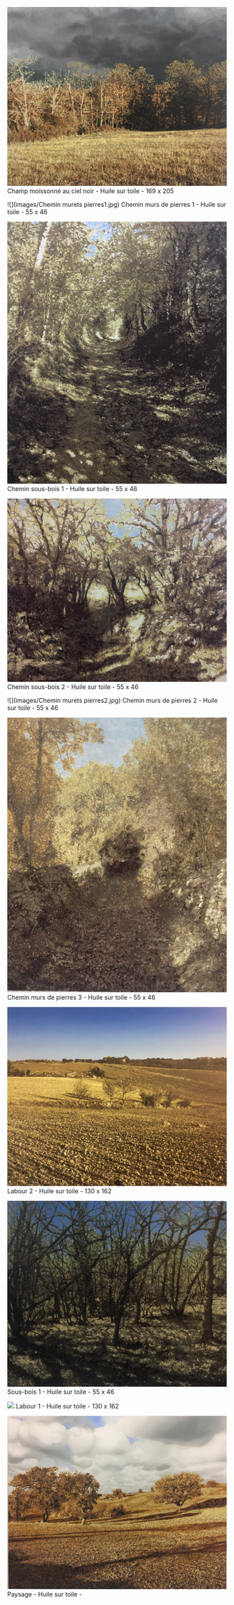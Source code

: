 
![](images/IMG_5425.jpg)
Champ moissonné au ciel noir - Huile sur toile - 169 x 205

![](images/Chemin murets pierres1.jpg)
Chemin murs de pierres 1 - Huile sur toile - 55 x 46

![](images/IMG_4732.jpg)
Chemin sous-bois 1 - Huile sur toile - 55 x 46

![](images/IMG_4775.jpg)
Chemin sous-bois 2 - Huile sur toile - 55 x 46

![](images/Chemin murets pierres2.jpg)
Chemin murs de pierres 2 - Huile sur toile - 55 x 46

![](images/C13.jpg)
Chemin murs de pierres 3 - Huile sur toile - 55 x 46

![](images/IMG_3639.jpg)
Labour 2 - Huile sur toile - 130 x 162

![](images/IMG_5037.jpg)
Sous-bois 1 - Huile sur toile - 55 x 46

![](images/Labour1.jpg)
Labour 1 - Huile sur toile - 130 x 162

![](images/IMG_3641.jpg)
Paysage - Huile sur toile - 
